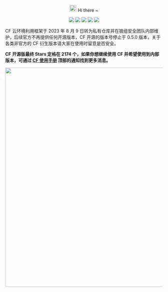 <div align="center">

<a href="https://github.com/teamssix"><img src="https://media.giphy.com/media/hvRJCLFzcasrR4ia7z/giphy.gif" width="22px"></a> Hi there ~

[![](https://img.shields.io/badge/Research%20Direction-Cloud%20Security-blue)](https://wiki.teamssix.com) [![](https://img.shields.io/badge/Blog-teamssix.com-blue)](https://teamssix.com) [![](https://img.shields.io/badge/T%20Wiki-wiki.teamssix.com-blue)](https://wiki.teamssix.com) [![](https://img.shields.io/badge/微信公众号-TeamsSix-blue)](https://cdn.jsdelivr.net/gh/teamssix/BlogImages/imgs/TeamsSix_Subscription_Logo2.png) [![](https://img.shields.io/twitter/follow/teamssix?label=Followers&style=social)](https://twitter.com/teamssix)

</div>

CF 云环境利用框架于 2023 年 8 月 9 日转为私有仓库并在狼组安全团队内部维护，后续官方不再提供任何开源版本，CF 开源的版本号停止于 0.5.0 版本，关于各类非官方的 CF 衍生版本请大家在使用时留意是否安全。

**CF 开源版最终 Stars 定格在 2174 个，如果你想继续使用 CF 并希望使用到内部版本，可通过 [CF 使用手册](https://wiki.teamssix.com/CF/) 顶部的通知找到更多消息。**

<div align="center">

<a href="https://github.com/teamssix"><img width="700" src="https://cdn.jsdelivr.net/gh/teamssix/BlogImages/imgs/202204152148071.png"></a></div>
